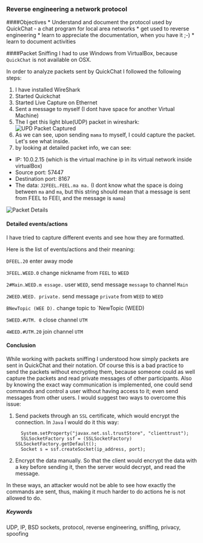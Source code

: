 ### Reverse engineering a network protocol

####Objectives
	* Understand and document the protocol used by QuickChat - a chat program for local area networks
	* get used to reverse engineering
	* learn to appreciate the documentation, when you have it ;-)
	* learn to document activities

####Packet Sniffing
I had to use Windows from VirtualBox, because `QuickChat` is not available on OSX.

In order to analyze packets sent by QuickChat I followed the following steps:

1. I have installed WireShark
2. Started Quickchat 
3. Started Live Capture on Ethernet
4. Sent a message to myself (I dont have space for another Virtual Machine)
5. The I get this light blue(UDP) packet in wireshark: 
![UPD Packet Captured](http://i.imgur.com/fPFLnPR.jpg "UDP Packet")
6. As we can see, upon sending `mama` to myself, I could capture the packet. Let's see what inside.
7. by looking at detailed packet info, we can see:
  * IP: 10.0.2.15 (which is the virtual machine ip in its virtual network inside virtualBox)
  * Source port: 57447
  * Destination port: 8167
  * The data: `J2FEEL.FEEL.ma ma.` (I dont know what the space is doing between `ma` and `ma`, but this string should mean that a message is sent from FEEL to FEEl, and the message is `mama`)

![Packet Details](http://i.imgur.com/gH2AXSX.jpg "Packet Details")


#### Detailed events/actions

I have tried to capture different events and see how they are formatted. 

Here is the list of events/actions and their meaning:

   `DFEEL.20` enter away mode

   `3FEEL.WEED.0` change nickname from `FEEL` to `WEED`
   
   `2#Main.WEED.m essage.` user `WEED`, send message `message` to channel `Main`
   
   `2WEED.WEED. private.` send message `private` from `WEED` to `WEED` 
   
   `BNewTopic (WEE D).` change topic to `NewTopic (WEED)
   
   `5WEED.#UTM. 0` close channel `UTM`
   
   `4WEED.#UTM.20` join channel `UTM`

#### Conclusion
While working with packets sniffing I understood how simply packets are sent in QuickChat and their notation. Of course this is a bad practice to send the packets without encrypting them, because someone could as well capture the packets and read private messages of other participants. Also by knowing the exact way communication is implemented, one could send commands and control a user without having access to it; even send messages from other users. I would suggest two ways to overcome this issue:

1. Send packets through an `SSL` certificate, which would encrypt the connection. In `Java` I would do it this way:

         System.setProperty("javax.net.ssl.trustStore", "clienttrust");
         SSLSocketFactory ssf = (SSLSocketFactory) SSLSocketFactory.getDefault();
         Socket s = ssf.createSocket(ip_address, port);

2. Encrypt the data manually. So that the client would encrypt the data with a key before sending it, then the server would decrypt, and read the message.

In these ways, an attacker would not be able to see how exactly the commands are sent, thus, making it much harder to do actions he is not allowed to do.

##### Keywords
UDP, IP, BSD sockets, protocol, reverse engineering, sniffing, privacy, spoofing
